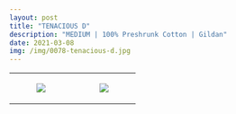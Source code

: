 ```yaml
---
layout: post
title: "TENACIOUS D"
description: "MEDIUM | 100% Preshrunk Cotton | Gildan"
date: 2021-03-08
img: /img/0078-tenacious-d.jpg
---
```




<table style="width:100%;"><tr><td style="vertical-align:top;">
      <figure class="tmblr-full" data-orig-height="2048" data-orig-width="1365" data-orig-src="https://concertshirts.netlify.app/shirts/0078/0078-01.jpg"><img src="https://64.media.tumblr.com/8a07764eb9cae1bd06fe3bda7f56a8be/4e50d8c3405e245a-a8/s540x810/33420bc5dcc61ee0dbdbb7d554a88ec281a1ca0b.jpg" data-orig-height="2048" data-orig-width="1365" data-orig-src="https://concertshirts.netlify.app/shirts/0078/0078-01.jpg"/></figure></td>
    <td style="vertical-align:top;">
      <figure class="tmblr-full" data-orig-height="2048" data-orig-width="1365" data-orig-src="https://concertshirts.netlify.app/shirts/0078/0078-02.jpg"><img src="https://64.media.tumblr.com/b1f043635a1db8ea1c5d5174f551451f/4e50d8c3405e245a-10/s540x810/24af214154414b1f98be132143f477bb46cd2ed5.jpg" data-orig-height="2048" data-orig-width="1365" data-orig-src="https://concertshirts.netlify.app/shirts/0078/0078-02.jpg"/></figure></td>
  </tr></table>
